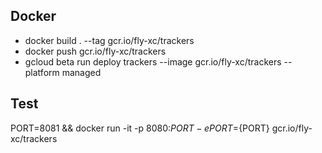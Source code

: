 ## Docker

- docker build . --tag gcr.io/fly-xc/trackers
- docker push gcr.io/fly-xc/trackers
- gcloud beta run deploy trackers --image gcr.io/fly-xc/trackers --platform managed

## Test

PORT=8081 && docker run -it -p 8080:${PORT} -e PORT=${PORT} gcr.io/fly-xc/trackers